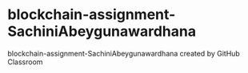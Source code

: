 # blockchain-assignment-SachiniAbeygunawardhana
blockchain-assignment-SachiniAbeygunawardhana created by GitHub Classroom
